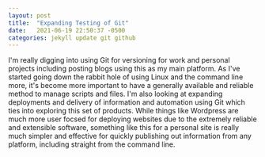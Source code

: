 ```yaml
---
layout: post
title:  "Expanding Testing of Git"
date:   2021-06-19 22:50:37 -0500
categories: jekyll update git github
---
```


I'm really digging into using Git for versioning for work and personal projects including posting blogs using this as my main platform. As I've started going down the rabbit hole of using Linux and the command line more, it's become more important to have a generally available and reliable method to manage scripts and files. I'm also looking at expanding deployments and delivery of information and automation using Git which ties into exploring this set of products. While things like Wordpress are much more user focsed for deploying websites due to the extremely reliable and extensible software, something like this for a personal site is really much simpler and effective for quickly publishing out information from any platform, including straight from the command line. 